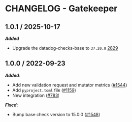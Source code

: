 # CHANGELOG - Gatekeeper 

## 1.0.1 / 2025-10-17

***Added***

* Upgrade the datadog-checks-base to `37.20.0` [2829](@https://github.com/DataDog/integrations-extras/pull/2829)

## 1.0.0 / 2022-09-23

***Added***:

* Add new validation request and mutator metrics ([#1544](https://github.com/DataDog/integrations-extras/pull/1544))
* Add `pyproject.toml` file ([#1159](https://github.com/DataDog/integrations-extras/pull/1159))
* New integration ([#783](https://github.com/DataDog/integrations-extras/pull/783))

***Fixed***:

* Bump base check version to 15.0.0 ([#1548](https://github.com/DataDog/integrations-extras/pull/1548))


